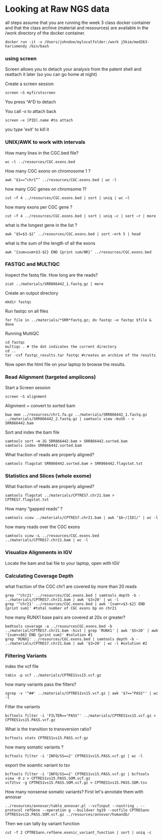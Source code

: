 # Looking at Raw NGS data

all steps assume that you are running the week 3 class docker container and that the class archive (material and ressources) are available in the /work directory of the docker container.

```{bash}
docker run -it -v /Users/johndoe/mylocalfolder:/work j5kim/med263-harismendy /bin/bash
```


### using screen

Screen allows you to detach your analysis from the patent shell and reattach it later (so you can go home at night)

Create a screen session

```{bash}
screen –S myfirstscreen
```

You press ^A^D to detach

You call -x to attach back

```{bash}
screen –x [PID].name #to attach
```

you type 'exit' to kill it



### UNIX/AWK to work with intervals

How many lines in the CGC.bed file?

```{bash}
wc –l ../resources/CGC.exons.bed
```

How many CGC exons on chromosome 1 ?

```{bash}
awk ‘$1==“chr1”’ ../resources/CGC.exons.bed | wc -l
```

how many CGC genes on chromsome 1?

```{bash}
cut –f 4 ../resources/CGC.exons.bed | sort | uniq | wc –l
```

how many exons per CGC gene ?

```{bash}
cut –f 4 ../resources/CGC.exons.bed | sort | uniq –c | sort –r | more
```

what is the longest gene in the list ?

```{bash}
awk ‘$5=$3-$2’ ../resources/CGC.exons.bed | sort –nrk 5 | head
```

what is the sum of the length of all the exons

```{bash}
awk ‘{sum=sum+$3-$2} END {print sum/NR}’ ../resources/CGC.exons.bed
```


### FASTQC and MULTIQC


Inspect the fastq file. How long are the reads?

```{bash}
zcat ../materials/SRR866442_1.fastq.gz | more
```

Create an output directory

```{bash}
mkdir fastqc
```

Run fastqc on all files

```{bash}
for file in ../materials/*SRR*fastq.gz; do fastqc –o fastqc $file & done
```

Running MultiQC

```{bash}
cd fastqc
multiqc . # the dot indicates the current directory
cd ..
tar -cvf fastqc_results.tar fastqc #creates an archive of the results
```

Now open the html file on your laptop to browse the results.



### Read Alignment (targeted amplicons)


Start a Screen session
```{bash}
screen –S alignment
```

Alignment + convert to sorted bam
```{bash}
bwa mem ../resources/chr1.fa.gz ../materials/SRR866442_1.fastq.gz ../materials/SRR866442_2.fastq.gz | samtools view –buSh - > SRR866442.bam
```

Sort and index the bam file
```{bash}
samtools sort –m 2G SRR866442.bam > SRR866442.sorted.bam
samtools index SRR866442.sorted.bam
```

What fraction of reads are properly aligned?
```{bash}
samtools flagstat SRR866442.sorted.bam > SRR866442.flagstat.txt
```


### Statistics and Slices (whole exome)

What fraction of reads are properly aligned?
```{bash}
samtools flagstat ../materials/CPTRES7.chr21.bam > CPTRES7.flagstat.txt
```

How many “gapped reads” ?
```{bash}
samtools view ../materials/CPTRES7.chr21.bam | awk ‘$6~/[ID]/’ | wc -l
```

how many reads over the CGC exons
```{bash}
samtools view –L ../resources/CGC.exons.bed ../materials/CPTRES7.chr21.bam | wc -l
```


### Visualize Alignments in IGV


Locate the bam and bai file to your laptop, open with IGV


### Calculating Coverage Depth


what fraction of the CGC chr1 are covered by more than 20 reads
```{bash}
grep '^chr21' ../resources/CGC.exons.bed | samtools depth -b - ../materials/CPTRES7.chr21.bam | awk '$3>20' | wc -l
grep '^chr21' ../resources/CGC.exons.bed | awk '{sum+=$3-$2} END {print sum}' #total number of CGC exons bp on chr21
```

how many RUNX1 base pairs are covered at 20x or greater?
```{bash}
bedtools coverage -a ../resourcesCGC.exons.bed -b ../material/CPTRES7.chr21.bam -hist | grep 'RUNX1' | awk '$5>20' | awk '{sum+=$6} END {print sum}' #solution #1
grep 'RUNX1' ../resources/CGC.exons.bed | samtools depth -b - ../materials/CPTRES7.chr21.bam | awk '$3>20' | wc -l #solution #2
```


### Filtering Variants

index the vcf file
```{bash}
tabix -p vcf ../materials/CPTRES1vs15.vcf.gz
```

how many variants pass the filters?
```{bash}
zgrep -v '^##' ../materials/CPTRES1vs15.vcf.gz | awk '$7=="PASS"' | wc -l
```

Filter the variants
```{bash}
bcftools filter -i 'FILTER=="PASS"' ../materials/CPTRES1vs15.vcf.gz > CPTRES1vs15.PASS.vcf.gz
```


What is the transition to transversion ratio?
```{bash}
bcftools stats CPTRES1vs15.PASS.vcf.gz
```

how many somatic variants ?
```{bash}
bcftools filter -i 'INFO/SS==2' CPTRES1vs15.PASS.vcf.gz | wc -l
```

export the soamtic variant to tsv
```{bash}
bcftools filter -i 'INFO/SS==2' CPTRES1vs15.PASS.vcf.gz | bcftools view -O z > CPTRES1vs15.PASS.SOM.vcf.gz
vcf2tsv -g CPTRES1vs15.PASS.SOM.vcf.gz > CPTRES1vs15.PASS.SOM.tsv
```

How many nonsense somatic variants? First let's annotate them with annovar

```{bash}
../resources/annovar/table_annovar.pl --vcfinput --nastring . --protocol refGene --operation g --buildver hg19 --outfile CPTRESann CPTRES1vs15.PASS.SOM.vcf.gz ../resources/annovar/humandb/
```

Then we can tally by variant function 
```{bash}
cut -f 2 CPTRESann.refGene.exonic_variant_function | sort | uniq -c
```

